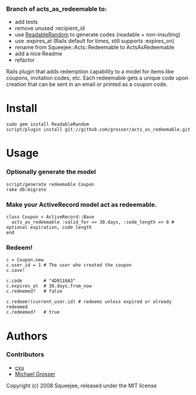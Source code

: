 ### Branch of acts_as_redeemable to:
 - add tests
 - remove unused :recipient_id
 - use [ReadableRandom](http://github.com/grosser/readable_random) to generate codes (readable + non-insulting)
 - use :expires_at (Rails default for times, still supports :expires_on)
 - rename from Squeejee::Acts::Redeemable to ActsAsRedeemable
 - add a nice Readme
 - refactor


Rails plugin that adds redemption capability to a model for items like coupons, invitation codes, etc.
Each redeemable gets a unique code upon creation that can be sent in an email or printed as a coupon code.

Install
=======
    sudo gem install ReadableRandom
    script/plugin install git://github.com/grosser/acts_as_redeemable.git

Usage
=====

### Optionally generate the model 
    script/generate redeemable Coupon
    rake db:migrate

### Make your ActiveRecord model act as redeemable.
    class Coupon < ActiveRecord::Base
      acts_as_redeemable :valid_for => 30.days, :code_length => 8 # optional expiration, code length
    end

### Redeem!

    c = Coupon.new
    c.user_id = 1 # The user who created the coupon
    c.save!

    c.code        # "4D9110A3"
    c.expires_at  # 30.days.from_now
    c.redeemed?   # false

    c.redeem!(current_user.id) # redeems unless expired or already redeemed
    c.redeemed?   # true

Authors
======

### Contributors
  - [cyu](http://github.com/cyu)
  - [Michael Grosser](http://pragmatig.wordpress.com)

Copyright (c) 2008 Squeejee, released under the MIT license